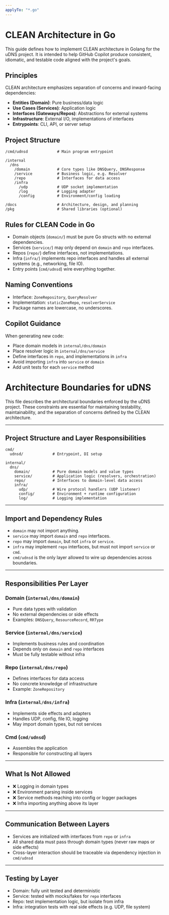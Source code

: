 ```yaml
---
applyTo: "*.go"
---
```


# CLEAN Architecture in Go

This guide defines how to implement CLEAN architecture in Golang for the uDNS project. It is intended to help GitHub Copilot produce consistent, idiomatic, and testable code aligned with the project's goals.

## Principles

CLEAN architecture emphasizes separation of concerns and inward-facing dependencies:

- **Entities (Domain)**: Pure business/data logic
- **Use Cases (Services)**: Application logic
- **Interfaces (Gateways/Repos)**: Abstractions for external systems
- **Infrastructure**: External I/O, implementations of interfaces
- **Entrypoints**: CLI, API, or server setup

## Project Structure

```
/cmd/udnsd             # Main program entrypoint

/internal
  /dns
    /domain            # Core types like DNSQuery, DNSResponse
    /service           # Business logic, e.g. Resolver
    /repo              # Interfaces for data access
    /infra
      /udp             # UDP socket implementation
      /log             # Logging adapter
      /config          # Environment/config loading

/docs                  # Architecture, design, and planning
/pkg                   # Shared libraries (optional)
```

## Rules for CLEAN Code in Go

- Domain objects (`domain/`) must be pure Go structs with no external dependencies.
- Services (`service/`) may only depend on `domain` and `repo` interfaces.
- Repos (`repo/`) define interfaces, not implementations.
- Infra (`infra/`) implements repo interfaces and handles all external systems (e.g., networking, file IO).
- Entry points (`cmd/udnsd`) wire everything together.


## Naming Conventions

- Interface: `ZoneRepository`, `QueryResolver`
- Implementation: `staticZoneRepo`, `resolverService`
- Package names are lowercase, no underscores.

## Copilot Guidance

When generating new code:
- Place domain models in `internal/dns/domain`
- Place resolver logic in `internal/dns/service`
- Define interfaces in `repo`, and implementations in `infra`
- Avoid importing `infra` into `service` or `domain`
- Add unit tests for each `service` method


# Architecture Boundaries for uDNS

This file describes the architectural boundaries enforced by the uDNS project. These constraints are essential for maintaining testability, maintainability, and the separation of concerns defined by the CLEAN architecture.

---

## Project Structure and Layer Responsibilities

```
cmd/
  udnsd/             # Entrypoint, DI setup

internal/
  dns/
    domain/          # Pure domain models and value types
    service/         # Application logic (resolvers, orchestration)
    repo/            # Interfaces to domain-level data access
    infra/
      udp/           # Wire protocol handlers (UDP listener)
      config/        # Environment + runtime configuration
      log/           # Logging implementation
```

---

## Import and Dependency Rules

- `domain` may not import anything.
- `service` may import `domain` and `repo` interfaces.
- `repo` may import `domain`, but not `infra` or `service`.
- `infra` may implement `repo` interfaces, but must not import `service` or `cmd`.
- `cmd/udnsd` is the only layer allowed to wire up dependencies across boundaries.

---

## Responsibilities Per Layer

### Domain (`internal/dns/domain`)
- Pure data types with validation
- No external dependencies or side effects
- Examples: `DNSQuery`, `ResourceRecord`, `RRType`

### Service (`internal/dns/service`)
- Implements business rules and coordination
- Depends only on `domain` and `repo` interfaces
- Must be fully testable without infra

### Repo (`internal/dns/repo`)
- Defines interfaces for data access
- No concrete knowledge of infrastructure
- Example: `ZoneRepository`

### Infra (`internal/dns/infra`)
- Implements side effects and adapters
- Handles UDP, config, file IO, logging
- May import domain types, but not services

### Cmd (`cmd/udnsd`)
- Assembles the application
- Responsible for constructing all layers

---

## What Is Not Allowed

- ❌ Logging in domain types
- ❌ Environment parsing inside services
- ❌ Service methods reaching into config or logger packages
- ❌ Infra importing anything above its layer

---

## Communication Between Layers

- Services are initialized with interfaces from `repo` or `infra`
- All shared data must pass through domain types (never raw maps or side effects)
- Cross-layer interaction should be traceable via dependency injection in `cmd/udnsd`

---

## Testing by Layer

- Domain: fully unit tested and deterministic
- Service: tested with mocks/fakes for `repo` interfaces
- Repo: test implementation logic, but isolate from infra
- Infra: integration tests with real side effects (e.g. UDP, file system)

